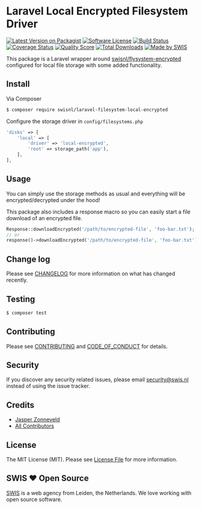 # Laravel Local Encrypted Filesystem Driver

[![Latest Version on Packagist][ico-version]][link-packagist]
[![Software License][ico-license]](LICENSE.md)
[![Build Status][ico-travis]][link-travis]
[![Coverage Status][ico-scrutinizer]][link-scrutinizer]
[![Quality Score][ico-code-quality]][link-code-quality]
[![Total Downloads][ico-downloads]][link-downloads]
[![Made by SWIS][ico-swis]][link-swis]

This package is a Laravel wrapper around [swisnl/flysystem-encrypted](https://github.com/swisnl/flysystem-encrypted) configured for local file storage with some added functionality.

## Install

Via Composer

``` bash
$ composer require swisnl/laravel-filesystem-local-encrypted
```

Configure the storage driver in `config/filesystems.php`

``` php
'disks' => [
    'local' => [
        'driver' => 'local-encrypted',
        'root' => storage_path('app'),
    ],
],
```

## Usage

You can simply use the storage methods as usual and everything will be encrypted/decrypted under the hood!

This package also includes a response macro so you can easily start a file download of an encrypted file.

``` php
Response::downloadEncrypted('/path/to/encrypted-file', 'foo-bar.txt');
// or
response()->downloadEncrypted('/path/to/encrypted-file', 'foo-bar.txt');
```

## Change log

Please see [CHANGELOG](CHANGELOG.md) for more information on what has changed recently.

## Testing

``` bash
$ composer test
```

## Contributing

Please see [CONTRIBUTING](CONTRIBUTING.md) and [CODE_OF_CONDUCT](CODE_OF_CONDUCT.md) for details.

## Security

If you discover any security related issues, please email security@swis.nl instead of using the issue tracker.

## Credits

- [Jasper Zonneveld][link-author]
- [All Contributors][link-contributors]

## License

The MIT License (MIT). Please see [License File](LICENSE.md) for more information.

## SWIS :heart: Open Source

[SWIS][link-swis] is a web agency from Leiden, the Netherlands. We love working with open source software. 

[ico-version]: https://img.shields.io/packagist/v/swisnl/laravel-filesystem-local-encrypted.svg?style=flat-square
[ico-license]: https://img.shields.io/badge/license-MIT-brightgreen.svg?style=flat-square
[ico-travis]: https://img.shields.io/travis/swisnl/laravel-filesystem-local-encrypted/master.svg?style=flat-square
[ico-scrutinizer]: https://img.shields.io/scrutinizer/coverage/g/swisnl/laravel-filesystem-local-encrypted.svg?style=flat-square
[ico-code-quality]: https://img.shields.io/scrutinizer/g/swisnl/laravel-filesystem-local-encrypted.svg?style=flat-square
[ico-downloads]: https://img.shields.io/packagist/dt/swisnl/laravel-filesystem-local-encrypted.svg?style=flat-square
[ico-swis]: https://img.shields.io/badge/%F0%9F%9A%80-made%20by%20SWIS-%23D9021B.svg?style=flat-square

[link-packagist]: https://packagist.org/packages/swisnl/laravel-filesystem-local-encrypted
[link-travis]: https://travis-ci.org/swisnl/laravel-filesystem-local-encrypted
[link-scrutinizer]: https://scrutinizer-ci.com/g/swisnl/laravel-filesystem-local-encrypted/code-structure
[link-code-quality]: https://scrutinizer-ci.com/g/swisnl/laravel-filesystem-local-encrypted
[link-downloads]: https://packagist.org/packages/swisnl/laravel-filesystem-local-encrypted
[link-author]: https://github.com/swisnl
[link-contributors]: ../../contributors
[link-swis]: https://www.swis.nl
